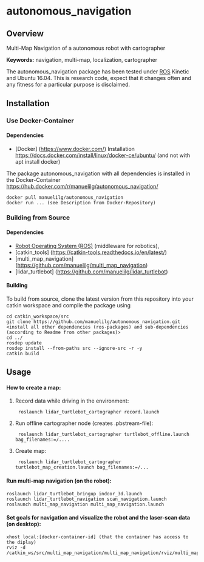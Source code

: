 # autonomous_navigation

## Overview

Multi-Map Navigation of a autonomous robot with cartographer 

**Keywords:** navigation, multi-map, localization, cartographer


The autonomous_navigation package has been tested under [ROS] Kinetic and Ubuntu 16.04. This is research code, expect that it changes often and any fitness for a particular purpose is disclaimed.

## Installation


### Use Docker-Container

#### Dependencies

- [Docker] (https://www.docker.com/)
Installation https://docs.docker.com/install/linux/docker-ce/ubuntu/ (and not with apt install docker)

The package autonomous_navigation with all dependencies is installed in the Docker-Container
https://hub.docker.com/r/manuelilg/autonomous_navigation/

	docker pull manuelilg/autonomous_navigation
	docker run ... (see Description from Docker-Repository)
	
### Building from Source

#### Dependencies

- [Robot Operating System (ROS)](http://wiki.ros.org) (middleware for robotics),
- [catkin_tools] (https://catkin-tools.readthedocs.io/en/latest/)
- [multi_map_navigation] (https://github.com/manuelilg/multi_map_navigation)
- [lidar_turtlebot] (https://github.com/manuelilg/lidar_turtlebot)

#### Building

To build from source, clone the latest version from this repository into your catkin workspace and compile the package using

	cd catkin_workspace/src
	git clone https://github.com/manuelilg/autonomous_navigation.git
	<install all other dependencies (ros-packages) and sub-dependencies (according to Readme from other packages)>
	cd ../
	rosdep update
	rosdep install --from-paths src --ignore-src -r -y
	catkin build

## Usage

#### How to create a map:

1. Record data while driving in the environment:

        roslaunch lidar_turtlebot_cartographer record.launch
    
2. Run offline cartographer node (creates .pbstream-file):

        roslaunch lidar_turtlebot_cartographer turtlebot_offline.launch bag_filenames:=/....
    
3. Create map:

        roslaunch lidar_turtlebot_cartographer turtlebot_map_creation.launch bag_filenames:=/...

#### Run multi-map navigation (on the robot):

    roslaunch lidar_turtlebot_bringup indoor_3d.launch
    roslaunch lidar_turtlebot_navigation scan_navigation.launch
    roslaunch multi_map_navigation multi_map_navigation.launch


#### Set goals for navigation and visualize the robot and the laser-scan data (on desktop):

	xhost local:[docker-container-id] (that the container has access to the diplay)
	rviz -d /catkin_ws/src/multi_map_navigation/multi_map_navigation/rviz/multi_map.rviz



[ROS]: http://www.ros.org
[rviz]: http://wiki.ros.org/rviz
[gazebo]: http://gazebosim.org/
[cartographer]: http://wiki.ros.org/cartographer
